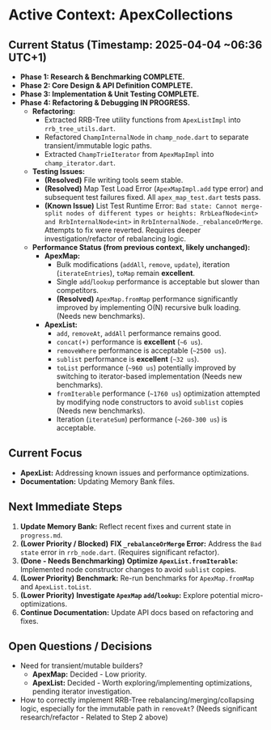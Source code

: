 # Active Context: ApexCollections

## Current Status (Timestamp: 2025-04-04 ~06:36 UTC+1)

-   **Phase 1: Research & Benchmarking COMPLETE.**
-   **Phase 2: Core Design & API Definition COMPLETE.**
-   **Phase 3: Implementation & Unit Testing COMPLETE.**
-   **Phase 4: Refactoring & Debugging IN PROGRESS.**
    -   **Refactoring:**
        -   Extracted RRB-Tree utility functions from `ApexListImpl` into `rrb_tree_utils.dart`.
        -   Refactored `ChampInternalNode` in `champ_node.dart` to separate transient/immutable logic paths.
        -   Extracted `ChampTrieIterator` from `ApexMapImpl` into `champ_iterator.dart`.
    -   **Testing Issues:**
        -   **(Resolved)** File writing tools seem stable.
        -   **(Resolved)** Map Test Load Error (`ApexMapImpl.add` type error) and subsequent test failures fixed. All `apex_map_test.dart` tests pass.
        -   **(Known Issue)** List Test Runtime Error: `Bad state: Cannot merge-split nodes of different types or heights: RrbLeafNode<int> and RrbInternalNode<int>` in `RrbInternalNode._rebalanceOrMerge`. Attempts to fix were reverted. Requires deeper investigation/refactor of rebalancing logic.
    -   **Performance Status (from previous context, likely unchanged):**
        -   **ApexMap:**
            -   Bulk modifications (`addAll`, `remove`, `update`), iteration (`iterateEntries`), `toMap` remain **excellent**.
            -   Single `add`/`lookup` performance is acceptable but slower than competitors.
            -   **(Resolved)** `ApexMap.fromMap` performance significantly improved by implementing O(N) recursive bulk loading. (Needs new benchmarks).
        -   **ApexList:**
            -   `add`, `removeAt`, `addAll` performance remains good.
            -   `concat(+)` performance is **excellent** (`~6 us`).
            -   `removeWhere` performance is acceptable (`~2500 us`).
            -   `sublist` performance is **excellent** (`~32 us`).
            -   `toList` performance (`~960 us`) potentially improved by switching to iterator-based implementation (Needs new benchmarks).
            -   `fromIterable` performance (`~1760 us`) optimization attempted by modifying node constructors to avoid `sublist` copies (Needs new benchmarks).
            -   Iteration (`iterateSum`) performance (`~260-300 us`) is acceptable.

## Current Focus
 
-   **ApexList:** Addressing known issues and performance optimizations.
-   **Documentation:** Updating Memory Bank files.

## Next Immediate Steps
 
1.  **Update Memory Bank:** Reflect recent fixes and current state in `progress.md`.
2.  **(Lower Priority / Blocked)** **FIX `_rebalanceOrMerge` Error:** Address the `Bad state` error in `rrb_node.dart`. (Requires significant refactor).
3.  **(Done - Needs Benchmarking)** **Optimize `ApexList.fromIterable`:** Implemented node constructor changes to avoid `sublist` copies.
4.  **(Lower Priority)** **Benchmark:** Re-run benchmarks for `ApexMap.fromMap` and `ApexList.toList`.
5.  **(Lower Priority)** **Investigate `ApexMap` `add`/`lookup`:** Explore potential micro-optimizations.
6.  **Continue Documentation:** Update API docs based on refactoring and fixes.

## Open Questions / Decisions

-   Need for transient/mutable builders?
    -   **ApexMap:** Decided - Low priority.
    -   **ApexList:** Decided - Worth exploring/implementing optimizations, pending iterator investigation.
-   How to correctly implement RRB-Tree rebalancing/merging/collapsing logic, especially for the immutable path in `removeAt`? (Needs significant research/refactor - Related to Step 2 above)
